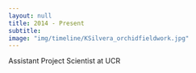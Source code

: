 ```yaml
---
layout: null
title: 2014 - Present
subtitle:
image: "img/timeline/KSilvera_orchidfieldwork.jpg"
---
```

Assistant Project Scientist at UCR
